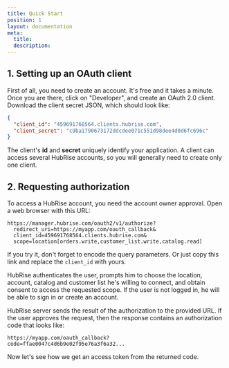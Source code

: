 ```yaml
---
title: Quick Start
position: 1
layout: documentation
meta:
  title:
  description:
---
```


## 1. Setting up an OAuth client

First of all, you need to create an account. It's free and it takes a minute. Once you are there, click on "Developer", and create an OAuth 2.0 client. Download the client secret JSON, which should look like:

```json
{
  "client_id": "459691768564.clients.hubrise.com",
  "client_secret": "c9ba1790673172ddcdee071c551d98dee4d0d6fc696c"
}
```

The client's **id** and **secret** uniquely identify your application. A client can access several HubRise accounts, so you will generally need to create only one client.

## 2. Requesting authorization

To access a HubRise account, you need the account owner approval. Open a web browser with this URL:

```http
https://manager.hubrise.com/oauth2/v1/authorize?
  redirect_uri=https://myapp.com/oauth_callback&
  client_id=459691768564.clients.hubrise.com&
  scope=location[orders.write,customer_list.write,catalog.read]
```

If you try it, don't forget to encode the query parameters. Or just copy this link and replace the `client_id` with yours.

HubRise authenticates the user, prompts him to choose the location, account, catalog and customer list he's willing to connect, and obtain consent to access the requested scope. If the user is not logged in, he will be able to sign in or create an account.

HubRise server sends the result of the authorization to the provided URL. If the user approves the request, then the response contains an authorization code that looks like:

```http
https://myapp.com/oauth_callback?code=ffae0047c4d6b9e02f95e76a3f6a32...
```

Now let's see how we get an access token from the returned code.
